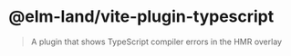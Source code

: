 # @elm-land/vite-plugin-typescript
> A plugin that shows TypeScript compiler errors in the HMR overlay

